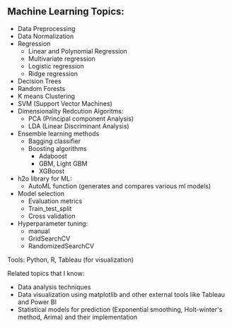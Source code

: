 ## Machine Learning Topics:
- Data Preprocessing
- Data Normalization
- Regression
  - Linear and Polynomial Regression
  - Multivariate regression
  - Logistic regression
  - Ridge regression
- Decision Trees
- Random Forests
- K means Clustering
- SVM (Support Vector Machines)
- Dimensionality Redcution Algoritms:
  - PCA (Principal component Analysis)
  - LDA (Linear Discriminant Analysis)
- Ensemble learning methods
  - Bagging classifier
  - Boosting algorithms
    - Adaboost
    - GBM, Light GBM
    - XGBoost
 - h2o library for ML:
   - AutoML function (generates and compares various ml models)
 - Model selection
   - Evaluation metrics
   - Train_test_split
   - Cross validation
 - Hyperparameter tuning:
   - manual
   - GridSearchCV
   - RandomizedSearchCV
  
  Tools: Python, R, Tableau (for visualization)
  
  Related topics that I know: 
  - Data analysis techniques 
  - Data visualization using matplotlib and other external tools like Tableau and Power BI
  - Statistical models for prediction (Exponential smoothing, Holt-winter's method, Arima) and their implementation
